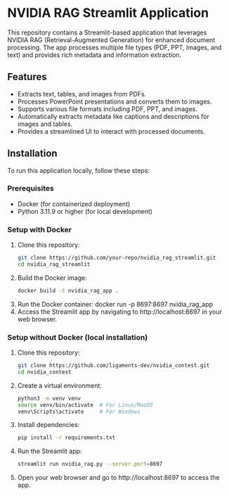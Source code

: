 # NVIDIA RAG Streamlit Application

This repository contains a Streamlit-based application that leverages NVIDIA RAG (Retrieval-Augmented Generation) for enhanced document processing. The app processes multiple file types (PDF, PPT, Images, and text) and provides rich metadata and information extraction.

## Features
- Extracts text, tables, and images from PDFs.
- Processes PowerPoint presentations and converts them to images.
- Supports various file formats including PDF, PPT, and images.
- Automatically extracts metadata like captions and descriptions for images and tables.
- Provides a streamlined UI to interact with processed documents.

## Installation

To run this application locally, follow these steps:

### Prerequisites
- Docker (for containerized deployment)
- Python 3.11.9 or higher (for local development)

### Setup with Docker
1. Clone this repository:
   ```bash
   git clone https://github.com/your-repo/nvidia_rag_streamlit.git
   cd nvidia_rag_streamlit

2. Build the Docker image:
    ```bash
    docker build -t nvidia_rag_app .
3. Run the Docker container:
    docker run -p 8697:8697 nvidia_rag_app
4. Access the Streamlit app by navigating to http://localhost:8697 in your web browser.

### Setup without Docker (local installation)
1. Clone this repository:
    ```bash
    git clone https://github.com/ligaments-dev/nvidia_contest.git
    cd nvidia_contest
2. Create a virtual environment:
    ```bash
    python3 -m venv venv
    source venv/bin/activate  # For Linux/MacOS
    venv\Scripts\activate     # For Windows
3. Install dependencies:
    ```bash
    pip install -r requirements.txt
4. Run the Streamlit app:
    ```bash
    streamlit run nvidia_rag.py --server.port=8697
5. Open your web browser and go to http://localhost:8697 to access the app.